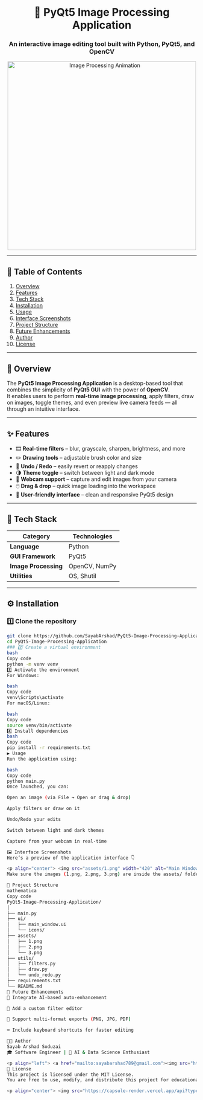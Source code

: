 <!-- README.md for PyQt5 Image Processing Application -->

<h1 align="center">🎨 PyQt5 Image Processing Application</h1>

<h3 align="center">
An interactive image editing tool built with Python, PyQt5, and OpenCV
</h3>

<p align="center">
  <img src="https://media.giphy.com/media/llarwdtFqG63IlqUR1/giphy.gif" width="500" alt="Image Processing Animation"/>
</p>

---

## 🧾 Table of Contents
1. [Overview](#-overview)
2. [Features](#-features)
3. [Tech Stack](#-tech-stack)
4. [Installation](#-installation)
5. [Usage](#-usage)
6. [Interface Screenshots](#-interface-screenshots)
7. [Project Structure](#-project-structure)
8. [Future Enhancements](#-future-enhancements)
9. [Author](#-author)
10. [License](#-license)

---

## 🧠 Overview

The **PyQt5 Image Processing Application** is a desktop-based tool that combines the simplicity of **PyQt5 GUI** with the power of **OpenCV**.  
It enables users to perform **real-time image processing**, apply filters, draw on images, toggle themes, and even preview live camera feeds — all through an intuitive interface.

---

## ✨ Features

- 🎞️ **Real-time filters** – blur, grayscale, sharpen, brightness, and more  
- ✏️ **Drawing tools** – adjustable brush color and size  
- 🔄 **Undo / Redo** – easily revert or reapply changes  
- 🌗 **Theme toggle** – switch between light and dark mode  
- 📸 **Webcam support** – capture and edit images from your camera  
- 🖱️ **Drag & drop** – quick image loading into the workspace  
- 🧩 **User-friendly interface** – clean and responsive PyQt5 design  

---

## 🧰 Tech Stack

| Category | Technologies |
|-----------|--------------|
| **Language** | Python |
| **GUI Framework** | PyQt5 |
| **Image Processing** | OpenCV, NumPy |
| **Utilities** | OS, Shutil |

---

## ⚙️ Installation

### 1️⃣ Clone the repository
```bash
git clone https://github.com/SayabArshad/PyQt5-Image-Processing-Application.git
cd PyQt5-Image-Processing-Application
### 2️⃣ Create a virtual environment
bash
Copy code
python -m venv venv
3️⃣ Activate the environment
For Windows:

bash
Copy code
venv\Scripts\activate
For macOS/Linux:

bash
Copy code
source venv/bin/activate
4️⃣ Install dependencies
bash
Copy code
pip install -r requirements.txt
▶️ Usage
Run the application using:

bash
Copy code
python main.py
Once launched, you can:

Open an image (via File → Open or drag & drop)

Apply filters or draw on it

Undo/Redo your edits

Switch between light and dark themes

Capture from your webcam in real-time

🖼️ Interface Screenshots
Here’s a preview of the application interface 👇

<p align="center"> <img src="assets/1.png" width="420" alt="Main Window Interface"/> <img src="assets/2.png" width="420" alt="Drawing Mode"/> </p> <p align="center"> <img src="assets/3.png" width="420" alt="Dark Theme Mode"/> </p>
Make sure the images (1.png, 2.png, 3.png) are inside the assets/ folder in your repository for them to appear correctly.

📂 Project Structure
mathematica
Copy code
PyQt5-Image-Processing-Application/
│
├── main.py
├── ui/
│   ├── main_window.ui
│   └── icons/
├── assets/
│   ├── 1.png
│   ├── 2.png
│   └── 3.png
├── utils/
│   ├── filters.py
│   ├── draw.py
│   └── undo_redo.py
├── requirements.txt
└── README.md
🚀 Future Enhancements
🧠 Integrate AI-based auto-enhancement

🎨 Add a custom filter editor

💾 Support multi-format exports (PNG, JPG, PDF)

⌨️ Include keyboard shortcuts for faster editing

👨‍💻 Author
Sayab Arshad Soduzai
🎓 Software Engineer | 🤖 AI & Data Science Enthusiast

<p align="left"> <a href="mailto:sayabarshad789@gmail.com"><img src="https://img.shields.io/badge/Gmail-D14836?style=for-the-badge&logo=gmail&logoColor=white"></a> <a href="https://www.linkedin.com/in/sayab-arshad-soduzai-6138a1252"><img src="https://img.shields.io/badge/LinkedIn-0077B5?style=for-the-badge&logo=linkedin&logoColor=white"></a> <a href="https://github.com/SayabArshad"><img src="https://img.shields.io/badge/GitHub-000000?style=for-the-badge&logo=github&logoColor=white"></a> </p>
📝 License
This project is licensed under the MIT License.
You are free to use, modify, and distribute this project for educational or personal purposes.

<p align="center"> <img src="https://capsule-render.vercel.app/api?type=waving&color=0:4b6cb7,100:182848&height=100&section=footer"/> </p> ```
